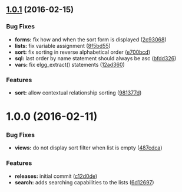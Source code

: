 <a name="1.0.1"></a>
## [1.0.1](https://github.com/hypeJunction/Elgg-user_sort/compare/1.0.0...v1.0.1) (2016-02-15)


### Bug Fixes

* **forms:** fix how and when the sort form is displayed ([2c93068](https://github.com/hypeJunction/Elgg-user_sort/commit/2c93068))
* **lists:** fix variable assignment ([8f5bd55](https://github.com/hypeJunction/Elgg-user_sort/commit/8f5bd55))
* **sort:** fix sorting in reverse alphabetical order ([e700bcd](https://github.com/hypeJunction/Elgg-user_sort/commit/e700bcd))
* **sql:** last order by name statement should always be asc ([bfdd326](https://github.com/hypeJunction/Elgg-user_sort/commit/bfdd326))
* **vars:** fix elgg_extract() statements ([12ad360](https://github.com/hypeJunction/Elgg-user_sort/commit/12ad360))

### Features

* **sort:** allow contextual relationship sorting ([981377d](https://github.com/hypeJunction/Elgg-user_sort/commit/981377d))



<a name="1.0.0"></a>
# 1.0.0 (2016-02-11)


### Bug Fixes

* **views:** do not display sort filter when list is empty ([487cdca](https://github.com/hypeJunction/Elgg-user_sort/commit/487cdca))

### Features

* **releases:** initial commit ([c12d0de](https://github.com/hypeJunction/Elgg-user_sort/commit/c12d0de))
* **search:** adds searching capabilities to the lists ([6d12697](https://github.com/hypeJunction/Elgg-user_sort/commit/6d12697))



